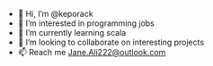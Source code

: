 - 👋 Hi, I’m @keporack
- 👀 I’m interested in programming jobs
- 🌱 I’m currently learning scala
- 💞️ I’m looking to collaborate on interesting projects
- 📫 Reach me Jane.Ali222@outlook.com

<!---
keporack/keporack is a ✨ special ✨ repository because its `README.md` (this file) appears on your GitHub profile.
You can click the Preview link to take a look at your changes.
--->
